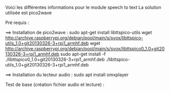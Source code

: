 Voici les différentes informations pour le module speech to text
La solution utilisée est pico2wave

Pré requis :

==> Installation de pico2wave : sudo apt-get install libttspico-utils
wget http://archive.raspberrypi.org/debian/pool/main/s/svox/libttspico-utils_1.0+git20130326-3+rpi1_armhf.deb
wget http://archive.raspberrypi.org/debian/pool/main/s/svox/libttspico0_1.0+git20130326-3+rpi1_armhf.deb
sudo apt-get install -f ./libttspico0_1.0+git20130326-3+rpi1_armhf.deb ./libttspico-utils_1.0+git20130326-3+rpi1_armhf.deb

==> Installation du lecteur audio :
sudo apt install omxplayer


Test de base (création fichier audio et lecture) :

